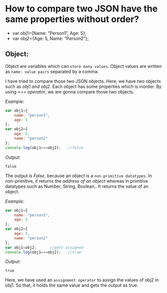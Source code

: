 # How to compare two JSON have the same properties without order?


- var obj1={Name: ”Person1”, Age: 5};
- var obj2={Age: 5, Name: ”Person2”};


## Object:
Object are variables which can `store many values`.
Object values are written as `name: value pairs` separated by a comma.

I have tried to compare those two JSON objects. Here, we have two objects such as _obj1 and obj2_. Each object has some properties which is inorder. By using _=== operator_, we are gonna compare those two objects.

_Example:_

```js
var obj1={
    name: "person1",
    age: 5
};
var obj2={
    age: 5,
    name: "person2"
};
console.log(obj1===obj2); 	//false
```

_Output:_

`false`

The output is _False_, because an object is a `non-primitive datatypes`. In non-primitive, it returns the _address of an object_ whereas in primitive datatypes such as Number, String, Boolean,. It returns the value of an object.

_Example:_

```js
var obj1={
    name: "person1",
    age: 5
};
var obj2={
    age: 5,
    name: "person2"
};
var obj1=obj2; 		//gets assigned
console.log(obj1===obj2); 	//true
```
	
_Output:_

	true

Here, we have used an `assignment operator` to assign the values of obj2 in obj1. So that, it holds the same value and gets the output as true.

